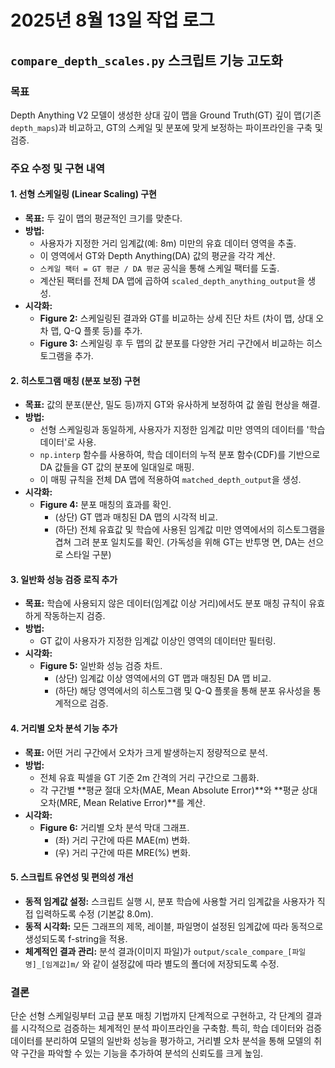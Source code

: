 # 2025년 8월 13일 작업 로그

## `compare_depth_scales.py` 스크립트 기능 고도화

### 목표
Depth Anything V2 모델이 생성한 상대 깊이 맵을 Ground Truth(GT) 깊이 맵(기존 `depth_maps`)과 비교하고, GT의 스케일 및 분포에 맞게 보정하는 파이프라인을 구축 및 검증.

### 주요 수정 및 구현 내역

#### 1. 선형 스케일링 (Linear Scaling) 구현
- **목표:** 두 깊이 맵의 평균적인 크기를 맞춘다.
- **방법:**
    - 사용자가 지정한 거리 임계값(예: 8m) 미만의 유효 데이터 영역을 추출.
    - 이 영역에서 GT와 Depth Anything(DA) 값의 평균을 각각 계산.
    - `스케일 팩터 = GT 평균 / DA 평균` 공식을 통해 스케일 팩터를 도출.
    - 계산된 팩터를 전체 DA 맵에 곱하여 `scaled_depth_anything_output`을 생성.
- **시각화:**
    - **Figure 2:** 스케일링된 결과와 GT를 비교하는 상세 진단 차트 (차이 맵, 상대 오차 맵, Q-Q 플롯 등)를 추가.
    - **Figure 3:** 스케일링 후 두 맵의 값 분포를 다양한 거리 구간에서 비교하는 히스토그램을 추가.

#### 2. 히스토그램 매칭 (분포 보정) 구현
- **목표:** 값의 분포(분산, 밀도 등)까지 GT와 유사하게 보정하여 값 쏠림 현상을 해결.
- **방법:**
    - 선형 스케일링과 동일하게, 사용자가 지정한 임계값 미만 영역의 데이터를 '학습 데이터'로 사용.
    - `np.interp` 함수를 사용하여, 학습 데이터의 누적 분포 함수(CDF)를 기반으로 DA 값들을 GT 값의 분포에 일대일로 매핑.
    - 이 매핑 규칙을 전체 DA 맵에 적용하여 `matched_depth_output`을 생성.
- **시각화:**
    - **Figure 4:** 분포 매칭의 효과를 확인.
        - (상단) GT 맵과 매칭된 DA 맵의 시각적 비교.
        - (하단) 전체 유효값 및 학습에 사용된 임계값 미만 영역에서의 히스토그램을 겹쳐 그려 분포 일치도를 확인. (가독성을 위해 GT는 반투명 면, DA는 선으로 스타일 구분)

#### 3. 일반화 성능 검증 로직 추가
- **목표:** 학습에 사용되지 않은 데이터(임계값 이상 거리)에서도 분포 매칭 규칙이 유효하게 작동하는지 검증.
- **방법:**
    - GT 값이 사용자가 지정한 임계값 이상인 영역의 데이터만 필터링.
- **시각화:**
    - **Figure 5:** 일반화 성능 검증 차트.
        - (상단) 임계값 이상 영역에서의 GT 맵과 매칭된 DA 맵 비교.
        - (하단) 해당 영역에서의 히스토그램 및 Q-Q 플롯을 통해 분포 유사성을 통계적으로 검증.

#### 4. 거리별 오차 분석 기능 추가
- **목표:** 어떤 거리 구간에서 오차가 크게 발생하는지 정량적으로 분석.
- **방법:**
    - 전체 유효 픽셀을 GT 기준 2m 간격의 거리 구간으로 그룹화.
    - 각 구간별 **평균 절대 오차(MAE, Mean Absolute Error)**와 **평균 상대 오차(MRE, Mean Relative Error)**를 계산.
- **시각화:**
    - **Figure 6:** 거리별 오차 분석 막대 그래프.
        - (좌) 거리 구간에 따른 MAE(m) 변화.
        - (우) 거리 구간에 따른 MRE(%) 변화.

#### 5. 스크립트 유연성 및 편의성 개선
- **동적 임계값 설정:** 스크립트 실행 시, 분포 학습에 사용할 거리 임계값을 사용자가 직접 입력하도록 수정 (기본값 8.0m).
- **동적 시각화:** 모든 그래프의 제목, 레이블, 파일명이 설정된 임계값에 따라 동적으로 생성되도록 f-string을 적용.
- **체계적인 결과 관리:** 분석 결과(이미지 파일)가 `output/scale_compare_[파일명]_[임계값]m/` 와 같이 설정값에 따라 별도의 폴더에 저장되도록 수정.

### 결론
단순 선형 스케일링부터 고급 분포 매칭 기법까지 단계적으로 구현하고, 각 단계의 결과를 시각적으로 검증하는 체계적인 분석 파이프라인을 구축함. 특히, 학습 데이터와 검증 데이터를 분리하여 모델의 일반화 성능을 평가하고, 거리별 오차 분석을 통해 모델의 취약 구간을 파악할 수 있는 기능을 추가하여 분석의 신뢰도를 크게 높임.
